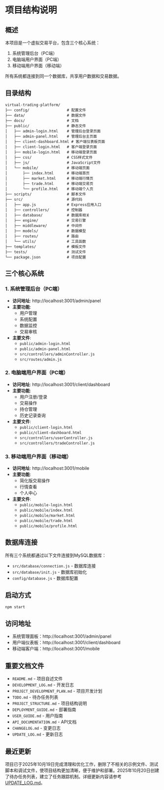 # 项目结构说明

## 概述
本项目是一个虚拟交易平台，包含三个核心系统：
1. 系统管理后台（PC端）
2. 电脑端用户界面（PC端）
3. 移动端用户界面（移动端）

所有系统都连接到同一个数据库，共享用户数据和交易数据。

## 目录结构

```
virtual-trading-platform/
├── config/                 # 配置文件
├── data/                   # 数据文件
├── docs/                   # 文档
├── public/                 # 静态文件
│   ├── admin-login.html    # 管理后台登录页面
│   ├── admin-panel.html    # 管理后台主页面
│   ├── client-dashboard.html # 客户端仪表板页面
│   ├── client-login.html   # 客户端登录页面
│   ├── mobile-login.html   # 移动端登录页面
│   ├── css/                # CSS样式文件
│   ├── js/                 # JavaScript文件
│   └── mobile/             # 移动端页面
│       ├── index.html      # 移动端首页
│       ├── market.html     # 移动端行情页
│       ├── trade.html      # 移动端交易页
│       └── profile.html    # 移动端个人页
├── scripts/                # 脚本文件
├── src/                    # 源代码
│   ├── app.js              # Express应用入口
│   ├── controllers/        # 控制器
│   ├── database/           # 数据库相关
│   ├── engine/             # 交易引擎
│   ├── middleware/         # 中间件
│   ├── models/             # 数据模型
│   ├── routes/             # 路由
│   └── utils/              # 工具函数
├── templates/              # 模板文件
├── tests/                  # 测试文件
└── package.json            # 项目配置
```

## 三个核心系统

### 1. 系统管理后台（PC端）
- **访问地址**: http://localhost:3001/admin/panel
- **主要功能**: 
  - 用户管理
  - 系统配置
  - 数据监控
  - 交易审核
- **主要文件**:
  - `public/admin-login.html`
  - `public/admin-panel.html`
  - `src/controllers/adminController.js`
  - `src/routes/admin.js`

### 2. 电脑端用户界面（PC端）
- **访问地址**: http://localhost:3001/client/dashboard
- **主要功能**:
  - 用户注册/登录
  - 交易操作
  - 持仓管理
  - 历史记录查询
- **主要文件**:
  - `public/client-login.html`
  - `public/client-dashboard.html`
  - `src/controllers/userController.js`
  - `src/controllers/tradeController.js`

### 3. 移动端用户界面（移动端）
- **访问地址**: http://localhost:3001/mobile
- **主要功能**:
  - 简化版交易操作
  - 行情查看
  - 个人中心
- **主要文件**:
  - `public/mobile-login.html`
  - `public/mobile/index.html`
  - `public/mobile/market.html`
  - `public/mobile/trade.html`
  - `public/mobile/profile.html`

## 数据库连接
所有三个系统都通过以下文件连接到MySQL数据库：
- `src/database/connection.js` - 数据库连接
- `src/database/init.js` - 数据库初始化
- `config/database.js` - 数据库配置

## 启动方式
```bash
npm start
```

## 访问地址
- 系统管理面板：http://localhost:3001/admin/panel
- 用户端仪表板：http://localhost:3001/client/dashboard
- 移动端客户端：http://localhost:3001/mobile

## 重要文档文件
- `README.md` - 项目自述文件
- `DEVELOPMENT_LOG.md` - 开发日志
- `PROJECT_DEVELOPMENT_PLAN.md` - 项目开发计划
- `TODO.md` - 待办任务列表
- `PROJECT_STRUCTURE.md` - 项目结构说明
- `DEPLOYMENT_GUIDE.md` - 部署指南
- `USER_GUIDE.md` - 用户指南
- `API_DOCUMENTATION.md` - API文档
- `CHANGELOG.md` - 变更日志
- `UPDATE_LOG.md` - 更新日志

## 最近更新
项目已于2025年10月19日完成清理和优化工作，删除了不相关的示例文件、测试脚本和调试文件，使项目结构更加清晰，便于维护和部署。2025年10月20日创建了待办任务列表，建立了任务跟踪机制。详细更新内容请参考 [UPDATE_LOG.md](UPDATE_LOG.md)。